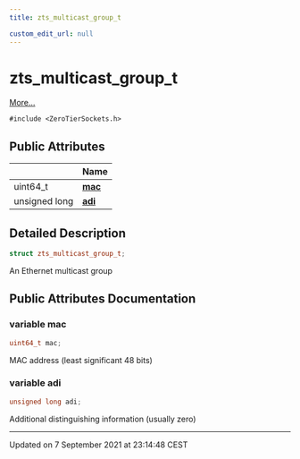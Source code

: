 ```yaml
---
title: zts_multicast_group_t

custom_edit_url: null
---
```


# zts_multicast_group_t



 [More...](#detailed-description)


`#include <ZeroTierSockets.h>`

## Public Attributes

|                | Name           |
| -------------- | -------------- |
| uint64_t | **[mac](/autogen/libzt/classes/structzts__multicast__group__t.md#variable-mac)**  |
| unsigned long | **[adi](/autogen/libzt/classes/structzts__multicast__group__t.md#variable-adi)**  |

## Detailed Description

```cpp
struct zts_multicast_group_t;
```


An Ethernet multicast group 

## Public Attributes Documentation

### variable mac

```cpp
uint64_t mac;
```


MAC address (least significant 48 bits) 


### variable adi

```cpp
unsigned long adi;
```


Additional distinguishing information (usually zero) 


-------------------------------

Updated on  7 September 2021 at 23:14:48 CEST